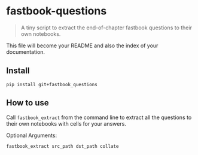 # fastbook-questions
> A tiny script to extract the end-of-chapter fastbook questions to their own notebooks.


This file will become your README and also the index of your documentation.

## Install

`pip install git+fastbook_questions`

## How to use

Call `fastbook_extract` from the command line to extract all the questions to their own notebooks with cells for your answers.

Optional Arguments:

`fastbook_extract src_path dst_path collate` 
